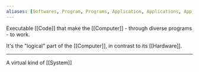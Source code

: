 ```yaml
---
aliases: [Softwares, Program, Programs, Application, Applications, App, Apps]
---
```


Executable [[Code]] that make the [[Computer]] - through diverse programs - to work.

It's the "logical" part of the [[Computer]], in contrast to its [[Hardware]].

---

A virtual kind of [[System]]
